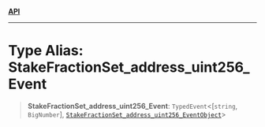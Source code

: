 [**API**](../../../README.md)

***

# Type Alias: StakeFractionSet\_address\_uint256\_Event

> **StakeFractionSet\_address\_uint256\_Event**: `TypedEvent`\<\[`string`, `BigNumber`\], [`StakeFractionSet_address_uint256_EventObject`](../interfaces/StakeFractionSet_address_uint256_EventObject.md)\>
